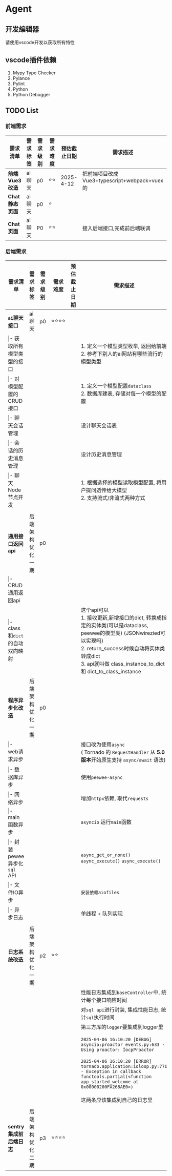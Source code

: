 # Agent

## 开发编辑器

请使用vscode开发以获取所有特性



## vscode插件依赖

1. Mypy Type Checker
2. Pylance
3. Pylint
4. Python
5. Python Debugger




## TODO List

### 前端需求

| 需求清单         | 需求标签 | 需求级别 | 需求难度 | 预估截止日期    | 需求描述                                 | 是否完成 |
| ------------ | ---- | ---- | ---- | --------- | ------------------------------------ | ---- |
| **前端Vue3改造** | ai聊天 | p0   | ⭐⭐   | 2025-4-12 | 把前端项目改成Vue3+typescript+webpack+vuex的 | √    |
| **Chat静态页面** | ai聊天 | p0   | ⭐    |           |                                      |      |
| **Chat页面**   | ai聊天 | P0   | ⭐⭐   |           | 接入后端接口,完成前后端联调                       |      |



### 后端需求

| 需求清单                    | 需求标签     | 需求级别 | 需求难度 | 预估截止日期 | 需求描述                                     | 是否完成    |
| ----------------------- | -------- | ---- | ---- | ------ | ---------------------------------------- | ------- |
| **`ai`聊天接口**            | ai聊天     | p0   | ⭐⭐⭐⭐ |        |                                          |         |
| \|- 获取所有模型类型的接口         |          |      |      |        | 1. 定义一个模型类型枚举, 返回给前端<br />2. 参考下别人的ai网站有哪些流行的模型类型 |         |
| \|- 对模型配置的CRUD接口        |          |      |      |        | 1. 定义一个模型配置`dataclass`<br />2. 数据库建表, 存储对每一个模型的配置 |         |
| \|- 聊天会话管理              |          |      |      |        | 设计聊天会话表                                  |         |
| \|- 会话的历史消息管理           |          |      |      |        | 设计历史消息管理                                 |         |
| \|- 聊天Node节点开发          |          |      |      |        | 1. 根据选择的模型读取模型配置, 将用户提问透传给大模型<br />2. 支持流式/非流式两种方式 |         |
|                         |          |      |      |        |                                          |         |
| **通用接口返回api**           | 后端架构优化一期 | p0   |      |        |                                          |         |
| \|- CRUD通用返回api         |          |      |      |        |                                          | √       |
| \|- class和`dict`的自动双向映射 |          |      |      |        | 这个api可以<br />1. 接收更新,新增接口的dict, 转换成指定的实体类(可以是dataclass, peewee的模型类) (JSONwirezied可以实现吗)<br />2. return_success时候自动将实体类转成dict<br />3. api就叫做 class_instance_to_dict 和 dict_to_class_instance | **ing** |
| **程序异步化改造**             | 后端架构优化一期 | p0   |      |        |                                          |         |
| \|- web请求异步             |          |      |      |        | 接口改为使用`async`<br />( Tornado 的 `RequestHandler` 从 **5.0 版本**开始原生支持 `async/await` 语法) | √       |
| \|- 数据库异步               |          |      |      |        | 使用`peewee-async`                         | √       |
| \|- 网络异步                |          |      |      |        | 增加`httpx`依赖, 取代`requests`                | √       |
| \|- main函数异步            |          |      |      |        | `asyncio` 运行`main`函数                     | √       |
| \|- 封装pewee异步化`sql` API |          |      |      |        | `async_get_or_none()` `async_execute()` `async_execute()` | √       |
| \|- 文件IO异步              |          |      |      |        | `安装依赖aiofiles`                           | √       |
| \|- 异步日志                |          |      |      |        | 单线程 + 队列实现                               | √       |
|                         |          |      |      |        |                                          |         |
| **日志系统改造**              | 后端架构优化一期 | p2   | ⭐⭐   |        |                                          |         |
|                         |          |      |      |        | 性能日志集成到`baseController`中, 统计每个接口响应时间     |         |
|                         |          |      |      |        | 对`sql api`进行封装, 集成性能日志, 统计`sql`执行时间      |         |
|                         |          |      |      |        | 第三方库的`logger`要集成到logger里<br /><br />`2025-04-06 16:10:20 [DEBUG] asyncio:proactor_events.py:633 - Using proactor: IocpProactor`<br /><br />`2025-04-06 16:10:20 [ERROR] tornado.application:ioloop.py:770 - Exception in callback functools.partial(<function app_started_welcome at 0x00000200FA268AE0>)`<br /><br />这两条应该集成到自己的日志里 |         |
|                         |          |      |      |        |                                          |         |
| **sentry集成前后端日志**       | 后端架构优化二期 | p3   | ⭐⭐⭐⭐ |        |                                          |         |





